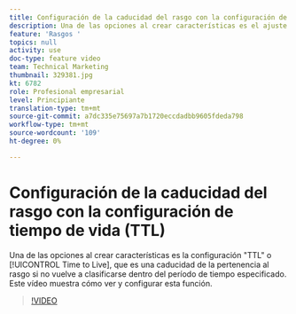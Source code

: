 ```yaml
---
title: Configuración de la caducidad del rasgo con la configuración de tiempo de vida (TTL)
description: Una de las opciones al crear características es el ajuste "TTL" o Tiempo de vida, que es una caducidad de la pertenencia al rasgo si no se vuelve a calificar dentro del período de tiempo especificado. Este vídeo muestra cómo ver y configurar esta función.
feature: 'Rasgos '
topics: null
activity: use
doc-type: feature video
team: Technical Marketing
thumbnail: 329381.jpg
kt: 6782
role: Profesional empresarial
level: Principiante
translation-type: tm+mt
source-git-commit: a7dc335e75697a7b1720eccdadbb9605fdeda798
workflow-type: tm+mt
source-wordcount: '109'
ht-degree: 0%

---
```



# Configuración de la caducidad del rasgo con la configuración de tiempo de vida (TTL)

Una de las opciones al crear características es la configuración &quot;TTL&quot; o [!UICONTROL Time to Live], que es una caducidad de la pertenencia al rasgo si no vuelve a clasificarse dentro del período de tiempo especificado. Este vídeo muestra cómo ver y configurar esta función.

>[!VIDEO](https://video.tv.adobe.com/v/329381/?quality=12&learn=on)
